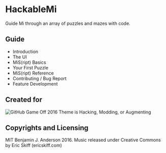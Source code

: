# HackableMi
Guide Mi through an array of puzzles and mazes with code.

## Guide
- Introduction
- The UI
- MiS(ript) Basics
- Your First Puzzle
- MiS(ript) Reference
- Contributing / Bug Report
- Feature Development

## Created for
![GitHub Game Off 2016 Theme is Hacking, Modding, or Augmenting](https://cloud.githubusercontent.com/assets/121322/19498019/d8827370-9543-11e6-82d8-6da822b6147b.png)

## Copyrights and Licensing
MIT
Benjamin J. Anderson 2016.
Music released under Creative Commons by Eric Skiff (ericskiff.com)